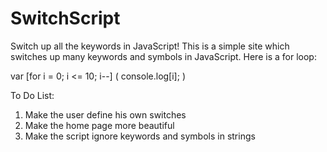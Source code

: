# SwitchScript
Switch up all the keywords in JavaScript!
This is a simple site which switches up many keywords and symbols in JavaScript. Here
is a for loop:

var [for i = 0; i <= 10; i--] (
  console.log[i];
)

To Do List:
1. Make the user define his own switches
2. Make the home page more beautiful
3. Make the script ignore keywords and symbols in strings
